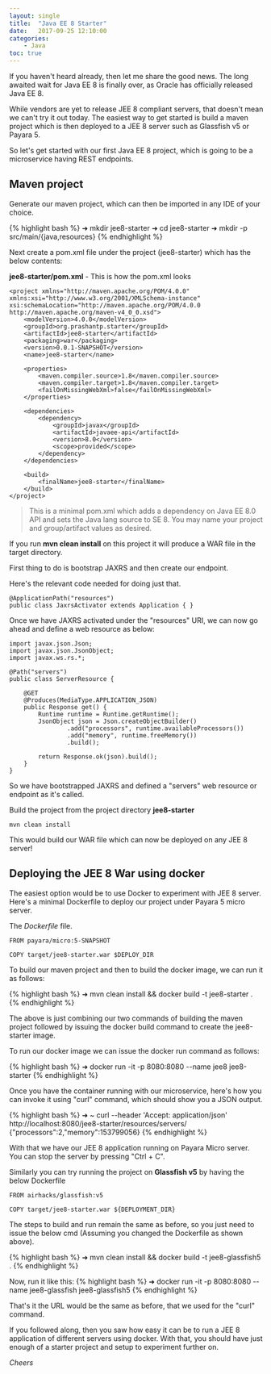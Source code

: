 ```yaml
---
layout: single
title:  "Java EE 8 Starter"
date:   2017-09-25 12:10:00
categories:
    - Java
toc: true
---
```


If you haven't heard already, then let me share the good news. The long awaited wait for Java EE 8 is finally over, as Oracle has officially released Java EE 8.

While vendors are yet to release JEE 8 compliant servers, that doesn't mean we can't try it out today.
The easiest way to get started is build a maven project which is then deployed to a JEE 8 server such as Glassfish v5 or Payara 5.

So let's get started with our first Java EE 8 project, which is going to be a microservice having REST endpoints.

## Maven project

Generate our maven project, which can then be imported in any IDE of your choice.

{% highlight bash %}
➜  mkdir jee8-starter 
➜  cd jee8-starter
➜  mkdir -p src/main/{java,resources}
{% endhighlight %}

Next create a pom.xml file under the project (jee8-starter) which has the below contents:

**jee8-starter/pom.xml** - This is how the pom.xml looks

    <project xmlns="http://maven.apache.org/POM/4.0.0" xmlns:xsi="http://www.w3.org/2001/XMLSchema-instance"
	xsi:schemaLocation="http://maven.apache.org/POM/4.0.0 http://maven.apache.org/maven-v4_0_0.xsd">
        <modelVersion>4.0.0</modelVersion>
        <groupId>org.prashantp.starter</groupId>
        <artifactId>jee8-starter</artifactId>
        <packaging>war</packaging>
        <version>0.0.1-SNAPSHOT</version>
        <name>jee8-starter</name>

        <properties>
            <maven.compiler.source>1.8</maven.compiler.source>
            <maven.compiler.target>1.8</maven.compiler.target>
            <failOnMissingWebXml>false</failOnMissingWebXml>
        </properties>
        
        <dependencies>
            <dependency>
                <groupId>javax</groupId>
                <artifactId>javaee-api</artifactId>
                <version>8.0</version>
                <scope>provided</scope>
            </dependency>
        </dependencies>
        
        <build>
            <finalName>jee8-starter</finalName>
        </build>
    </project>


> This is a minimal pom.xml which adds a dependency on Java EE 8.0 API and sets the Java lang source to  SE 8. You may name your project and group/artifact values as desired.

If you run **mvn clean install** on this project it will produce a WAR file in the target directory.

First thing to do is bootstrap JAXRS and then create our endpoint.

Here's the relevant code needed for doing just that.

    @ApplicationPath("resources")
    public class JaxrsActivator extends Application { }

Once we have JAXRS activated under the "resources" URI, we can now go ahead and define a web resource as below:

    import javax.json.Json;
    import javax.json.JsonObject;
    import javax.ws.rs.*;

    @Path("servers")
    public class ServerResource {

        @GET
        @Produces(MediaType.APPLICATION_JSON)
        public Response get() {
            Runtime runtime = Runtime.getRuntime();
            JsonObject json = Json.createObjectBuilder()
                    .add("processors", runtime.availableProcessors())
                    .add("memory", runtime.freeMemory())
                    .build();
            
            return Response.ok(json).build();
        }
    }

So we have bootstrapped JAXRS and defined a "servers" web resource or endpoint as it's called.

Build the project from the project directory **jee8-starter**

`mvn clean install`

This would build our WAR file which can now be deployed on any JEE 8 server!

## Deploying the JEE 8 War using docker

The easiest option would be to use Docker to experiment with JEE 8 server. Here's a minimal Dockerfile to deploy our project under Payara 5 micro server.

The *Dockerfile* file.

    FROM payara/micro:5-SNAPSHOT

    COPY target/jee8-starter.war $DEPLOY_DIR


To build our maven project and then to build the docker image, we can run it as follows:

{% highlight bash %}
➜  mvn clean install && docker build -t jee8-starter .
{% endhighlight %}

The above is just combining our two commands of building the maven project followed by issuing the docker build command to create the jee8-starter image.

To run our docker image we can issue the docker run command as follows:

{% highlight bash %}
➜  docker run -it -p 8080:8080 --name jee8 jee8-starter
{% endhighlight %}

Once you have the container running with our microservice, here's how you can invoke it using "curl" command, which should show you a JSON output.

{% highlight bash %}
➜  ~ curl --header 'Accept: application/json' http://localhost:8080/jee8-starter/resources/servers/
{"processors":2,"memory":153799056}
{% endhighlight %}

With that we have our JEE 8 application running on Payara Micro server. You can stop the server by pressing "Ctrl + C".


Similarly you can try running the project on **Glassfish v5** by having the below Dockerfile

    FROM airhacks/glassfish:v5

    COPY target/jee8-starter.war ${DEPLOYMENT_DIR}

The steps to build and run remain the same as before, so you just need to issue the below cmd (Assuming you changed the Dockerfile as shown above).

{% highlight bash %}
➜  mvn clean install && docker build -t jee8-glassfish5 .
{% endhighlight %}

Now, run it like this:
{% highlight bash %}
➜  docker run -it -p 8080:8080 --name jee8-glassfish jee8-glassfish5
{% endhighlight %}

That's it the URL would be the same as before, that we used for the "curl" command.

If you followed along, then you saw how easy it can be to run a JEE 8 application of different servers using docker. With that, you should have just enough of a starter project and setup to experiment further on.

*Cheers*